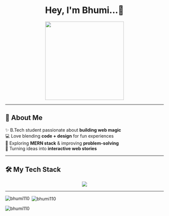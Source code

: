<h1 align="center">Hey, I'm Bhumi...👋</h1>

<p align="center">
  <img src="https://media.giphy.com/media/WUlplcMpOCEmTGBtBW/giphy.gif" width="250px" />
</p>

---

## 🚀 About Me
✨ B.Tech student passionate about **building web magic**  
💻 Love blending **code + design** for fun experiences  
🌱 Exploring **MERN stack** & improving **problem-solving**  
🎨 Turning ideas into **interactive web stories**  

---

## 🛠️ My Tech Stack  
<p align="center">
  <img src="https://skillicons.dev/icons?i=c,python,html,css,js,bootstrap,nodejs,express,mongodb,mysql,figma,git,github&perline=7" />
</p>

---

<p><img align="left" src="https://github-readme-stats.vercel.app/api/top-langs?username=bhumi110&show_icons=true&locale=en&layout=compact" alt="bhumi110" /></p>

<p>&nbsp;<img align="center" src="https://github-readme-stats.vercel.app/api?username=bhumi110&show_icons=true&locale=en" alt="bhumi110" /></p>

<p><img align="center" src="https://github-readme-streak-stats.herokuapp.com/?user=bhumi110&" alt="bhumi110" /></p>


